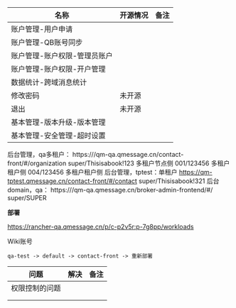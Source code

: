 | 名称                         | 开源情况 | 备注 |
| ---------------------------- | -------- | ---- |
| 账户管理-用户申请            |          |      |
| 账户管理-QB账号同步          |          |      |
| 账户管理-账户权限-管理员账户 |          |      |
| 账户管理-账户权限-开户管理   |          |      |
| 数据统计-跨域消息统计        |          |      |
| 修改密码                     | 未开源   |      |
| 退出                         | 未开源   |      |
| 基本管理-版本升级-版本管理   |          |      |
| 基本管理-安全管理-超时设置   |          |      |

后台管理，qa多租户：
https:///qm-qa.qmessage.cn/contact-front/#/organization
super/Thisisabook!123 多租户节点侧
001/123456 多租户租户侧
004/123456 多租户租户侧
后台管理，tptest：单租户
https://qm-tptest.qmessage.cn/contact-front/#/contact
super/Thisisabook!321
后台domain，qa：
https:///qm-qa.qmessage.cn/broker-admin-frontend/#/
super/SUPER





**部署**

https://rancher-qa.qmessage.cn/p/c-p2v5r:p-7g8pp/workloads

Wiki账号

```
qa-test -> default -> contact-front -> 重新部署
```

| 问题           | 解决 | 备注 |
| -------------- | ---- | ---- |
| 权限控制的问题 |      |      |
|                |      |      |
|                |      |      |

